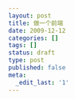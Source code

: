 ```yaml
---
layout: post
title: 做一个前端
date: 2009-12-12
categories: []
tags: []
status: draft
type: post
published: false
meta:
  _edit_last: '1'
---
```

